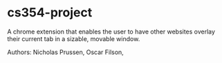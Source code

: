 # cs354-project
A chrome extension that enables the user to have other websites overlay their current tab in a sizable, movable window.

Authors: Nicholas Prussen, Oscar Filson,
